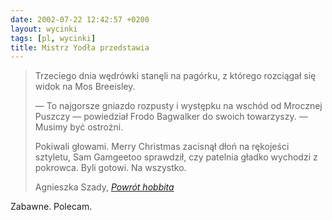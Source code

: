 ```yaml
---
date: 2002-07-22 12:42:57 +0200
layout: wycinki
tags: [pl, wycinki]
title: Mistrz Yodła przedstawia
---
```


> Trzeciego dnia wędrówki stanęli na pagórku, z którego rozciągał się widok na Mos Breeisley.
>
> — To najgorsze gniazdo rozpusty i występku na wschód od Mrocznej Puszczy — powiedział Frodo Bagwalker do swoich towarzyszy. — Musimy być ostrożni.
>
> Pokiwali głowami. Merry Christmas zacisnął dłoń na rękojeści sztyletu, Sam Gamgeetoo sprawdził, czy patelnia gładko wychodzi z pokrowca. Byli gotowi. Na wszystko.
>
> Agnieszka Szady, <cite>[Powrót hobbita](http://esensja.pl/magazyn/2002/05/iso/04_11.html 'Esensja 5/2001')</cite>

Zabawne. Polecam.
